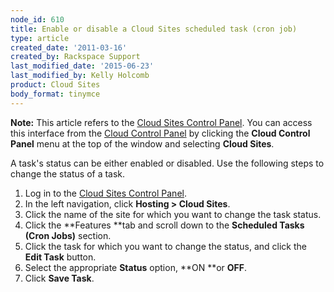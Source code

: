 ```yaml
---
node_id: 610
title: Enable or disable a Cloud Sites scheduled task (cron job)
type: article
created_date: '2011-03-16'
created_by: Rackspace Support
last_modified_date: '2015-06-23'
last_modified_by: Kelly Holcomb
product: Cloud Sites
body_format: tinymce
---
```


**Note:** This article refers to the [Cloud Sites Control
Panel](https://manage.rackspacecloud.com/). You can access this
interface from the [Cloud Control Panel](https://mycloud.rackspace.com/)
by clicking the **Cloud Control Panel** menu at the top of the window
and selecting **Cloud Sites**.

A task's status can be <span>either </span>enabled or disabled. Use the
following steps to change the status of a task.

1.  Log in to the
    <a href="http://manage.rackspacecloud.com" class="external free" title="http://manage.rackspacecloud.com">Cloud Sites Control Panel</a>.
2.  In the left navigation, click **Hosting &gt; Cloud Sites**.
3.  Click the name of the site for which you want to change the
    task status.
4.  Click the **Features **tab and scroll down to the **Scheduled Tasks
    (Cron Jobs)** section.
5.  Click the task for which you want to change the status, and click
    the **Edit Task** button.
6.  Select the appropriate **Status** option, **ON **or **OFF**.
7.  Click **Save Task**.


